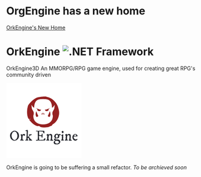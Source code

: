 # OrgEngine has a new home
[OrkEngine's New Home](https://github.com/OrkEngine/OrkEngine3D)
# OrkEngine ![.NET Framework](https://github.com/jwoff78/OrkEngine/workflows/.NET%20Framework/badge.svg)
OrkEngine3D An MMORPG/RPG game engine, used for creating great RPG's community driven

![OrkEngineLogo](https://github.com/jwoff78/OrkEngine/blob/master/ork%20engine.png)

OrkEngine is going to be suffering a small refactor.
*To be archieved soon*
